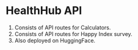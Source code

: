 # HealthHub API

1. Consists of API routes for Calculators.
2. Consists of API routes for Happy Index survey.
3. Also deployed on HuggingFace.
